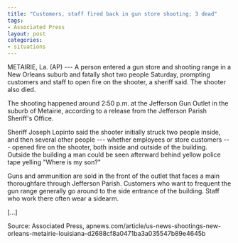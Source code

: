 ```yaml
---
title: "Customers, staff fired back in gun store shooting; 3 dead"
tags:
- Associated Press
layout: post
categories:
- situations
---
```


METAIRIE, La. (AP) --- A person entered a gun store and shooting range in a New Orleans suburb and fatally shot two people Saturday, prompting customers and staff to open fire on the shooter, a sheriff said. The shooter also died.

The shooting happened around 2:50 p.m. at the Jefferson Gun Outlet in the suburb of Metairie, according to a release from the Jefferson Parish Sheriff's Office.

Sheriff Joseph Lopinto said the shooter initially struck two people inside, and then several other people --- whether employees or store customers --- opened fire on the shooter, both inside and outside of the building. Outside the building a man could be seen afterward behind yellow police tape yelling "Where is my son?"

Guns and ammunition are sold in the front of the outlet that faces a main thoroughfare through Jefferson Parish. Customers who want to frequent the gun range generally go around to the side entrance of the building. Staff who work there often wear a sidearm.

[...]

Source: Associated Press, apnews.com/article/us-news-shootings-new-orleans-metairie-louisiana-d2688cf8a0471ba3a035547b89e4645b
